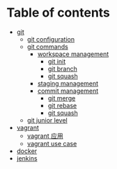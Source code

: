 # Table of contents

* [git](README.md)
  * [git configuration](git/git-configuration.md)
  * [git commands](git/git-commands/README.md)
    * [workspace management](git/git-commands/workspace-management/README.md)
      * [git init](git/git-commands/workspace-management/git-init.md)
      * [git branch](git/git-commands/workspace-management/git-branch.md)
      * [git squash](git/git-commands/workspace-management/git-squash.md)
    * [staging management](git/git-commands/staging-management.md)
    * [commit management](git/git-commands/commit-management/README.md)
      * [git merge](git/git-commands/commit-management/git-merge.md)
      * [git rebase](git/git-commands/commit-management/git-rebase.md)
      * [git squash](git/git-commands/commit-management/git-squash.md)
  * [git junior level](<README (2).md>)
* [vagrant](vagrant/README.md)
  * [vagrant 应用](<README (1).md>)
  * [vagrant use case](<README (1) (1).md>)
* [docker](docker.md)
* [jenkins](jenkins.md)
